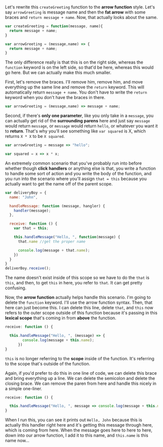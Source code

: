 Let's rewrite this `createGreeting` function to the **arrow function** style. Let's say `arrowGreeting` is message name and then the **fat arrow** with some braces and `return message + name`. Now, that actually looks about the same.
``` javascript
var createGreeting = function(message, name){
  return message + name;
}

var arrowGreeting = (message,name) => {
  return message + name;
}
```
The only difference really is that this is on the right side, whereas the `function` keyword is on the left side, so that'd be here, whereas this would go here. But we can actually make this much smaller.

First, let's remove the braces. I'll remove him, remove him, and move everything up the same line and remove the `return` keyword. This will automatically return `message + name`. You don't have to write the `return` keyword when you don't have the braces in there.
``` javascript
var arrowGreeting = (message,name) => message + name;

```
Second, if there's **only one parameter**, like you only take in a `message`, you can actually get rid of the **surrounding parens** here and just say `message` would return `message`, or `message` would return `hello`, or whatever you want it to **return**. That's why you'll see something like `var squared` is X, which returns `X * X` to be `X squared`.
``` javascript
var arrowGreeting = message => "hello";

var squared = x => x * x;
```
An extremely common scenario that you've probably run into before whether though **click handlers** or anything else is that, you write a function to handle some sort of action and you write the body of the function, and you run into the scenario where you'll assign `that = this` because you actually want to get the name off of the parent scope.
``` javascript
var deliveryBoy = {
  name: "John",

  handleMessage: function (message, hangler) {
    handler(message);
  },

  receive: function () {
    var that = this;

    this.handleMessage("Hello, ", function(message) {
      that.name //get the proper name

      console.log(message + that.name);
    })
  }
}
deliverBoy.receive();
```
The name doesn't exist inside of this scope so we have to do the `that` is `this`, and then, to get `this` in here, you refer to `that`. It can get pretty confusing.

Now, the **arrow function** actually helps handle this scenario. I'm going to delete the `function` keyword. I'll use the arrow function syntax. Then, that here can just become this. I can delete this line, delete `that`, and `this` now refers to the outer scope outside of this function because it's passing in this **lexical scope** that's coming in from **above** the function.
``` javascript
receive: function () {

  this.handleMessage("Hello, ", (message) => {
        console.log(message + this.name);
      })
}
```
`this` is no longer referring to the **scope** inside of the function. It's referring to the scope that's outside of the function.

Again, if you'd prefer to do this in one line of code, we can delete this brace and bring everything up a line. We can delete the semicolon and delete the closing brace. We can remove the paren from here and handle this nicely in a simple one-liner.
``` javascript
receive: function () {

  this.handleMessage("Hello, ", message => console.log(message + this.name))
}
```
When I run this, you can see it prints out `Hello, John` because this is actually this handler right here and it's getting this message through here, which is coming from here. When the message goes here to here to here, down into our arrow function, I add it to this name, and `this.name` is this name now...